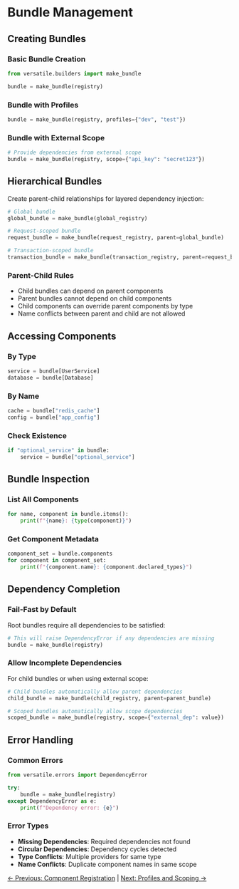 # Bundle Management

## Creating Bundles

### Basic Bundle Creation

```python
from versatile.builders import make_bundle

bundle = make_bundle(registry)
```

### Bundle with Profiles

```python
bundle = make_bundle(registry, profiles={"dev", "test"})
```

### Bundle with External Scope

```python
# Provide dependencies from external scope
bundle = make_bundle(registry, scope={"api_key": "secret123"})
```

## Hierarchical Bundles

Create parent-child relationships for layered dependency injection:

```python
# Global bundle
global_bundle = make_bundle(global_registry)

# Request-scoped bundle
request_bundle = make_bundle(request_registry, parent=global_bundle)

# Transaction-scoped bundle
transaction_bundle = make_bundle(transaction_registry, parent=request_bundle)
```

### Parent-Child Rules

- Child bundles can depend on parent components
- Parent bundles cannot depend on child components
- Child components can override parent components by type
- Name conflicts between parent and child are not allowed

## Accessing Components

### By Type

```python
service = bundle[UserService]
database = bundle[Database]
```

### By Name

```python
cache = bundle["redis_cache"]
config = bundle["app_config"]
```

### Check Existence

```python
if "optional_service" in bundle:
    service = bundle["optional_service"]
```

## Bundle Inspection

### List All Components

```python
for name, component in bundle.items():
    print(f"{name}: {type(component)}")
```

### Get Component Metadata

```python
component_set = bundle.components
for component in component_set:
    print(f"{component.name}: {component.declared_types}")
```

## Dependency Completion

### Fail-Fast by Default

Root bundles require all dependencies to be satisfied:

```python
# This will raise DependencyError if any dependencies are missing
bundle = make_bundle(registry)
```

### Allow Incomplete Dependencies

For child bundles or when using external scope:

```python
# Child bundles automatically allow parent dependencies
child_bundle = make_bundle(child_registry, parent=parent_bundle)

# Scoped bundles automatically allow scope dependencies
scoped_bundle = make_bundle(registry, scope={"external_dep": value})
```

## Error Handling

### Common Errors

```python
from versatile.errors import DependencyError

try:
    bundle = make_bundle(registry)
except DependencyError as e:
    print(f"Dependency error: {e}")
```

### Error Types

- **Missing Dependencies**: Required dependencies not found
- **Circular Dependencies**: Dependency cycles detected
- **Type Conflicts**: Multiple providers for same type
- **Name Conflicts**: Duplicate component names in same scope

[← Previous: Component Registration](registration.md) | [Next: Profiles and Scoping →](profiles.md)